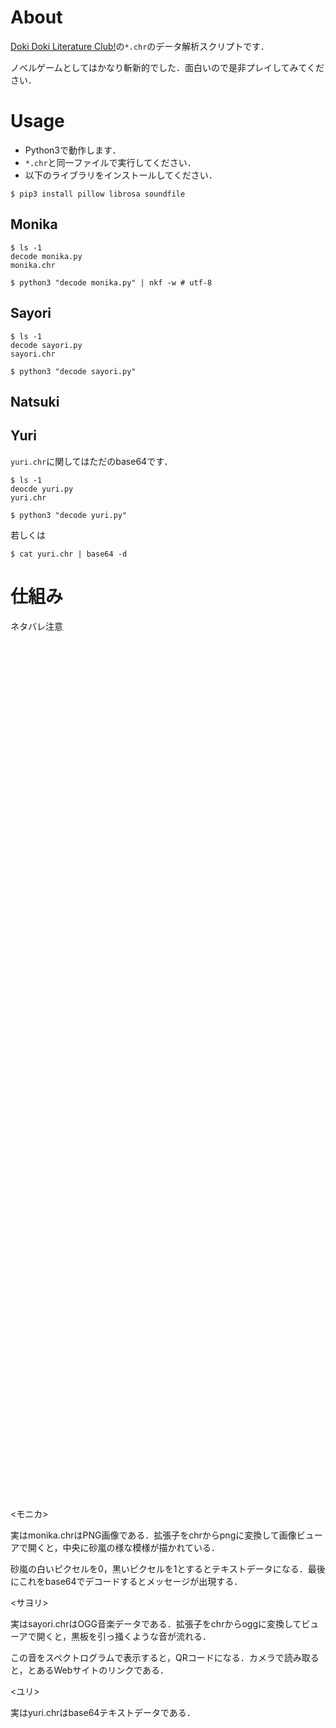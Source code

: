 # About

[Doki Doki Literature Club!](https://ddlc.moe/)の`*.chr`のデータ解析スクリプトです．

ノベルゲームとしてはかなり斬新的でした．面白いので是非プレイしてみてください．

# Usage

- Python3で動作します．
- `*.chr`と同一ファイルで実行してください．
- 以下のライブラリをインストールしてください．

```
$ pip3 install pillow librosa soundfile
```

## Monika

```
$ ls -1
decode monika.py
monika.chr

$ python3 "decode monika.py" | nkf -w # utf-8
```

## Sayori

```
$ ls -1
decode sayori.py
sayori.chr

$ python3 "decode sayori.py"
```

## Natsuki

## Yuri
`yuri.chr`に関してはただのbase64です．

```
$ ls -1
deocde yuri.py
yuri.chr

$ python3 "decode yuri.py"
```

若しくは

```
$ cat yuri.chr | base64 -d
```

# 仕組み
ネタバレ注意
```



































































































```

<モニカ>

実はmonika.chrはPNG画像である．拡張子をchrからpngに変換して画像ビューアで開くと，中央に砂嵐の様な模様が描かれている．

砂嵐の白いピクセルを0，黒いピクセルを1とするとテキストデータになる．最後にこれをbase64でデコードするとメッセージが出現する．

<サヨリ>

実はsayori.chrはOGG音楽データである．拡張子をchrからoggに変換してビューアで開くと，黒板を引っ掻くような音が流れる．

この音をスペクトログラムで表示すると，QRコードになる．カメラで読み取ると，とあるWebサイトのリンクである．

<ユリ>

実はyuri.chrはbase64テキストデータである．
